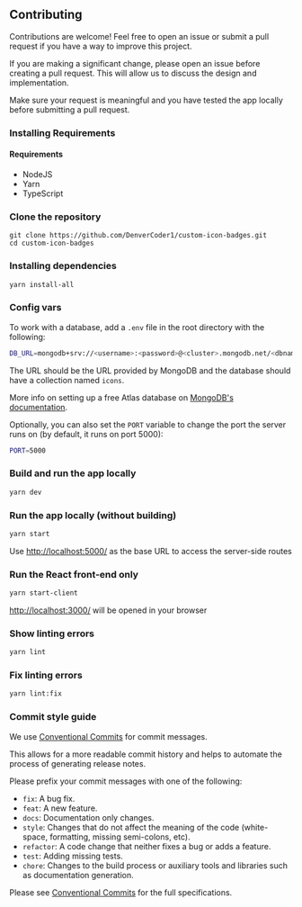 ## Contributing

Contributions are welcome! Feel free to open an issue or submit a pull request if you have a way to improve this project.

If you are making a significant change, please open an issue before creating a pull request. This will allow us to discuss the design and implementation.

Make sure your request is meaningful and you have tested the app locally before submitting a pull request.

### Installing Requirements

#### Requirements

- NodeJS
- Yarn
- TypeScript

### Clone the repository

```
git clone https://github.com/DenverCoder1/custom-icon-badges.git
cd custom-icon-badges
```

### Installing dependencies

```bash
yarn install-all
```

### Config vars

To work with a database, add a `.env` file in the root directory with the following:

```bash
DB_URL=mongodb+srv://<username>:<password>@<cluster>.mongodb.net/<dbname>?retryWrites=true&w=majority&tls=true
```

The URL should be the URL provided by MongoDB and the database should have a collection named `icons`.

More info on setting up a free Atlas database on [MongoDB's documentation](https://docs.atlas.mongodb.com/getting-started/).

Optionally, you can also set the `PORT` variable to change the port the server runs on (by default, it runs on port 5000):

```bash
PORT=5000
```

### Build and run the app locally

```bash
yarn dev
```

### Run the app locally (without building)

```bash
yarn start
```

Use <http://localhost:5000/> as the base URL to access the server-side routes

### Run the React front-end only

```bash
yarn start-client
```

<http://localhost:3000/> will be opened in your browser

### Show linting errors

```bash
yarn lint
```

### Fix linting errors

```bash
yarn lint:fix
```

### Commit style guide

We use [Conventional Commits](https://conventionalcommits.org/) for commit messages.

This allows for a more readable commit history and helps to automate the process of generating release notes.

Please prefix your commit messages with one of the following:

- `fix`: A bug fix.
- `feat`: A new feature.
- `docs`: Documentation only changes.
- `style`: Changes that do not affect the meaning of the code (white-space, formatting, missing semi-colons, etc).
- `refactor`: A code change that neither fixes a bug or adds a feature.
- `test`: Adding missing tests.
- `chore`: Changes to the build process or auxiliary tools and libraries such as documentation generation.

Please see [Conventional Commits](https://conventionalcommits.org/) for the full specifications.
